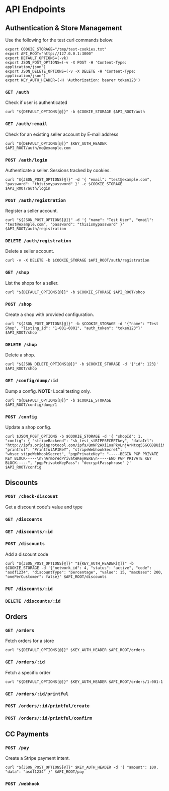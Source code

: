 # API Endpoints

## Authentication & Store Management

Use the following for the test curl commands below:

    export COOKIE_STORAGE="/tmp/test-cookies.txt"
    export API_ROOT="http://127.0.0.1:3000"
    export DEFAULT_OPTIONS=(-vk)
    export JSON_POST_OPTIONS=(-v -X POST -H 'Content-Type: application/json')
    export JSON_DELETE_OPTIONS=(-v -X DELETE -H 'Content-Type: application/json')
    export KEY_AUTH_HEADER=(-H 'Authorization: bearer token123')

### `GET /auth`

Check if user is authenticated

    curl "${DEFAULT_OPTIONS[@]}" -b $COOKIE_STORAGE $API_ROOT/auth

### `GET /auth/:email`

Check for an existing seller account by E-mail address

    curl "${DEFAULT_OPTIONS[@]}" $KEY_AUTH_HEADER $API_ROOT/auth/me@example.com

### `POST /auth/login`

Authenticate a seller. Sessions tracked by cookies.

    curl "${JSON_POST_OPTIONS[@]}" -d '{ "email": "test@example.com", "password": "thisismypassword" }' -c $COOKIE_STORAGE $API_ROOT/auth/login

### `POST /auth/registration`

Register a seller account.

    curl "${JSON_POST_OPTIONS[@]}" -d '{ "name": "Test User", "email": "test@example.com", "password": "thisismypassword" }' $API_ROOT/auth/registration

### `DELETE /auth/registration`

Delete a seller account.

    curl -v -X DELETE -b $COOKIE_STORAGE $API_ROOT/auth/registration

### `GET /shop`

List the shops for a seller.

    curl "${DEFAULT_OPTIONS[@]}" -b $COOKIE_STORAGE $API_ROOT/shop

### `POST /shop`

Create a shop with provided configuration.

    curl "${JSON_POST_OPTIONS[@]}" -b $COOKIE_STORAGE -d '{"name": "Test Shop", "listing_id": "1-001-0001", "auth_token": "token123"}' $API_ROOT/shop

### `DELETE /shop`

Delete a shop.

    curl "${JSON_DELETE_OPTIONS[@]}" -b $COOKIE_STORAGE -d '{"id": 123}' $API_ROOT/shop

### `GET /config/dump/:id`

Dump a config.  **NOTE:** Local testing only.

    curl "${DEFAULT_OPTIONS[@]}" -b $COOKIE_STORAGE $API_ROOT/config/dump/1

### `POST /config`

Update a shop config.

    curl $JSON_POST_OPTIONS -b $COOKIE_STORAGE -d '{ "shopId": 1, "config": { "stripeBackend": "sk_test_stRIPESECRETkey", "dataIrl": "http://ipfs.originprotocol.com/ipfs/QmNP2AXi1oaPkyLnjArNtcq5SGCGDBUiiNkCh5sxY122cr/", "printful": "PrintfulAPIKeY", "stripeWebhookSecret": "whsec_stipeWebhookSecret", "pgpPrivateKey": "-----BEGIN PGP PRIVATE KEY BLOCK-----\n\nArmoredPrivateKeyHERE\n-----END PGP PRIVATE KEY BLOCK-----", "pgpPrivateKeyPass": "decryptPassphrase" }' $API_ROOT/config

## Discounts

### `POST /check-discount`

Get a discount code's value and type

### `GET /discounts`
### `GET /discounts/:id`
### `POST /discounts`

Add a discount code

    curl "${JSON_POST_OPTIONS[@]}" "${KEY_AUTH_HEADER[@]}" -b $COOKIE_STORAGE -d '{"network_id": 4, "status": "active", "code": "asdf1234", "discountType": "percentage", "value": 15, "maxUses": 200, "onePerCustomer": false}' $API_ROOT/discounts

### `PUT /discounts/:id`
### `DELETE /discounts/:id`

## Orders

### `GET /orders`

Fetch orders for a store

    curl "${DEFAULT_OPTIONS[@]}" $KEY_AUTH_HEADER $API_ROOT/orders

### `GET /orders/:id`

Fetch a specific order

    curl "${DEFAULT_OPTIONS[@]}" $KEY_AUTH_HEADER $API_ROOT/orders/1-001-1

### `GET /orders/:id/printful`
### `POST /orders/:id/printful/create`
### `POST /orders/:id/printful/confirm`

## CC Payments

### `POST /pay`

Create a Stripe payment intent.

    curl "${JSON_POST_OPTIONS[@]}" $KEY_AUTH_HEADER -d '{ "amount": 100, "data": "asdf1234" }' $API_ROOT/pay

### `POST /webhook`